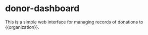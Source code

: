 # donor-dashboard
This is a simple web interface for managing records of donations to {{organization}}.
